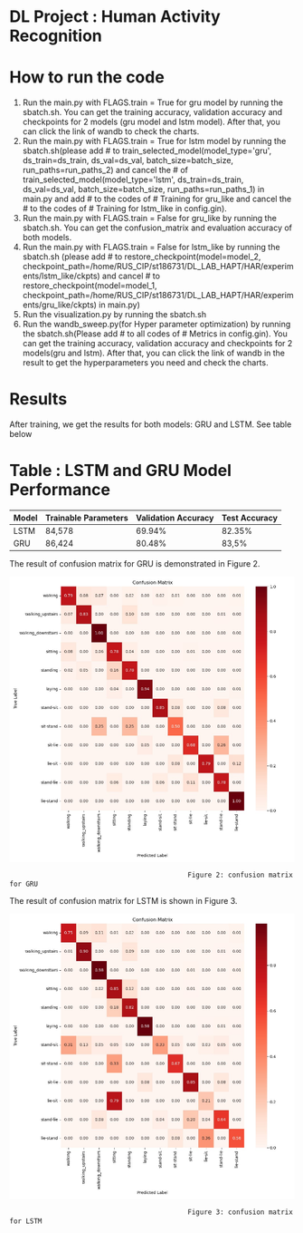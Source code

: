# DL Project : Human Activity Recognition

# How to run the code
1. Run the main.py with FLAGS.train = True for gru model by running the sbatch.sh. You can get the training accuracy, validation accuracy and checkpoints for 2 models (gru model and lstm model). After that, you can click the link of wandb to check the charts.
2. Run the main.py with FLAGS.train = True for lstm model by running the sbatch.sh(please add # to train_selected_model(model_type='gru', ds_train=ds_train, ds_val=ds_val, batch_size=batch_size, run_paths=run_paths_2) and cancel the # of train_selected_model(model_type='lstm', ds_train=ds_train, ds_val=ds_val, batch_size=batch_size, run_paths=run_paths_1) in main.py and add # to the codes of # Training for gru_like and cancel the # to the codes of # Training for lstm_like in config.gin). 
3. Run the main.py with  FLAGS.train = False for gru_like by running the sbatch.sh. You can get the confusion_matrix and evaluation accuracy of both models.
4. Run the main.py with FLAGS.train = False for lstm_like by running the sbatch.sh (please add # to restore_checkpoint(model=model_2, checkpoint_path=/home/RUS_CIP/st186731/DL_LAB_HAPT/HAR/experiments/lstm_like/ckpts) and cancel # to restore_checkpoint(model=model_1, checkpoint_path=/home/RUS_CIP/st186731/DL_LAB_HAPT/HAR/experiments/gru_like/ckpts) in main.py)
5. Run the visualization.py by running the sbatch.sh
6. Run the wandb_sweep.py(for Hyper parameter optimization) by running the sbatch.sh(Please add # to all codes of # Metrics in config.gin). You can get the training accuracy, validation accuracy and checkpoints for 2 models(gru and lstm). After that, you can click the link of wandb in the result to get the hyperparameters you need and check the charts.

# Results

After training, we get the results for both models: GRU and LSTM. See table below
# Table : LSTM and GRU Model Performance

| Model | Trainable Parameters | Validation Accuracy |    Test Accuracy    |
|-------|----------------------|---------------------|---------------------|
| LSTM  | 84,578               | 69.94%              |        82.35%       |
| GRU   | 86,424               | 80.48%              |        83,5%        |

The result of confusion matrix for GRU is demonstrated in Figure 2.

<p align="center">
    <img src="Human_Activity_Recognition_using_Deeplearning/visualization/gru.jpg" alt="Grad-CAM visualization" style="display:block; margin:auto;" />
</p>

                                                Figure 2: confusion matrix for GRU

The result of confusion matrix for LSTM is shown in Figure 3.

<p align="center">
    <img src="Human_Activity_Recognition_using_Deeplearning/visualization/lstm.jpg" alt="Grad-CAM visualization" style="display:block; margin:auto;" />
</p>

                                                Figure 3: confusion matrix for LSTM